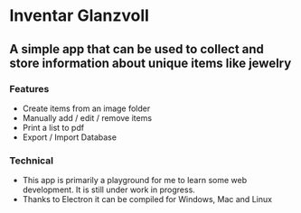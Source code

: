 # Inventar Glanzvoll
## A simple app that can be used to collect and store information about unique items like jewelry
### Features
* Create items from an image folder
* Manually add / edit / remove items
* Print a list to pdf
* Export / Import Database
### Technical
* This app is primarily a playground for me to learn some web development. It is still under work in progress.
* Thanks to Electron it can be compiled for Windows, Mac and Linux

